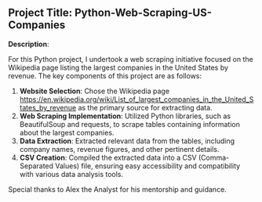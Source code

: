 ## Project Title: Python-Web-Scraping-US-Companies

**Description**:

For this Python project, I undertook a web scraping initiative focused on the Wikipedia page listing the largest companies in the United States by revenue. The key components of this project are as follows:

1. **Website Selection**: Chose the Wikipedia page https://en.wikipedia.org/wiki/List_of_largest_companies_in_the_United_States_by_revenue as the primary source for extracting data.
2. **Web Scraping Implementation**: Utilized Python libraries, such as BeautifulSoup and requests, to scrape tables containing information about the largest companies.
3. **Data Extraction**: Extracted relevant data from the tables, including company names, revenue figures, and other pertinent details.
4. **CSV Creation**: Compiled the extracted data into a CSV (Comma-Separated Values) file, ensuring easy accessibility and compatibility with various data analysis tools.

Special thanks to Alex the Analyst for his mentorship and guidance.
